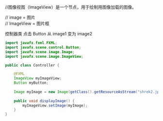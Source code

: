 //图像视图（ImageView）是一个节点，用于绘制用图像加载的图像。

// image = 图片	
// ImageView = 图片框

控制器类
点击 Button 从 image1 变为 image2
```java
import javafx.fxml.FXML;
import javafx.scene.control.Button;
import javafx.scene.image.Image;
import javafx.scene.image.ImageView;

public class Controller {

	@FXML
	ImageView myImageView;
	Button myButton;
	
	Image myImage = new Image(getClass().getResourceAsStream("shrek2.jpg"));
	
	public void displayImage() {
		myImageView.setImage(myImage);
	}
}
```
